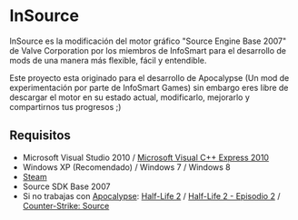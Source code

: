 InSource
=====================

InSource es la modificación del motor gráfico "Source Engine Base 2007" de Valve Corporation por los miembros de InfoSmart para el desarrollo de mods de una manera más flexible, fácil y entendible.

Este proyecto esta originado para el desarrollo de Apocalypse (Un mod de experimentación por parte de InfoSmart Games) sin embargo eres libre de descargar el motor en su estado actual, modificarlo, mejorarlo y compartirnos tus progresos ;)


Requisitos
---------------------

* Microsoft Visual Studio 2010 / [Microsoft Visual C++ Express 2010](http://www.microsoft.com/visualstudio/esn/downloads#d-2010-express "Microsoft Visual C++ Express 2010")
* Windows XP (Recomendado) / Windows 7 / Windows 8
* [Steam](http://store.steampowered.com/about/ "Steam") 
* Source SDK Base 2007
* Si no trabajas con [Apocalypse](https://github.com/InfoSmart/Apocalypse "Apocalypse"): [Half-Life 2](http://store.steampowered.com/app/220/ "Half-Life 2") / [Half-Life 2 - Episodio 2](http://store.steampowered.com/app/420/ "Half-Life 2 - Episodio 2") / [Counter-Strike: Source](http://store.steampowered.com/app/240/ "Counter-Strike: Source")